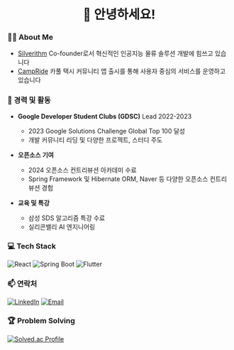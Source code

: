 
<!--
**junhyeongkim2/junhyeongkim2** is a ✨ _special_ ✨ repository because its `README.md` (this file) appears on your GitHub profile.

Here are some ideas to get you started:

- 🔭 I’m currently working on ...
- 🌱 I’m currently learning ...
- 👯 I’m looking to collaborate on ...
- 🤔 I’m looking for help with ...
- 💬 Ask me about ...
- 📫 How to reach me: ...
- 😄 Pronouns: ...
- ⚡ Fun fact: ...
-->
<h1 align="center">👋 안녕하세요!</h1>

### 👨‍💼 About Me
- [Silverithm](https://silverithm.co.kr) Co-founder로서 혁신적인 인공지능 물류 솔루션 개발에 힘쓰고 있습니다
- [CampRide](https://apps.apple.com/kr/app/%EC%BA%A0%ED%94%84%EB%9D%BC%EC%9D%B4%EB%93%9C/id6737127396) 카풀 택시 커뮤니티 앱 출시를 통해 사용자 중심의 서비스를 운영하고 있습니다

### 🚀 경력 및 활동
- **Google Developer Student Clubs (GDSC)** Lead 2022-2023
  - 2023 Google Solutions Challenge Global Top 100 달성
  - 개발 커뮤니티 리딩 및 다양한 프로젝트, 스터디 주도

- **오픈소스 기여**
  - 2024 오픈소스 컨트리뷰션 아카데미 수료
  - Spring Framework 및 Hibernate ORM, Naver 등 다양한 오픈소스 컨트리뷰션 경험

- **교육 및 특강**
  - 삼성 SDS 알고리즘 특강 수료
  - 실리콘밸리 AI 엔지니어링
 
### 💻 Tech Stack
![React](https://img.shields.io/badge/-React-61DAFB?style=flat-square&logo=react&logoColor=black)
![Spring Boot](https://img.shields.io/badge/-Spring_Boot-6DB33F?style=flat-square&logo=spring-boot&logoColor=white)
![Flutter](https://img.shields.io/badge/-Flutter-02569B?style=flat-square&logo=flutter&logoColor=white)

### 📫 연락처
[![LinkedIn](https://img.shields.io/badge/-LinkedIn-0A66C2?style=flat-square&logo=linkedin&logoColor=white)](www.linkedin.com/in/junhyeongkim-62126624a)
[![Email](https://img.shields.io/badge/-Email-EA4335?style=flat-square&logo=gmail&logoColor=white)](mailto:ggprgrkjh@naver.com)

### 🏆 Problem Solving
[![Solved.ac Profile](http://mazassumnida.wtf/api/v2/generate_badge?boj=rlawnfpr12)](https://solved.ac/rlawnfpr12/)
